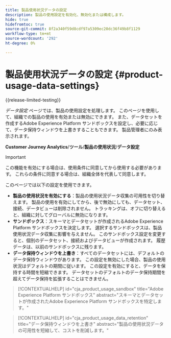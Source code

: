 ```yaml
---
title: 製品使用状況データの設定
description: 製品の使用設定を有効化、無効化または構成します。
hide: true
hidefromtoc: true
source-git-commit: 8f2a340f59d8cdf97a5309ec20dc36f49b8f1129
workflow-type: tm+mt
source-wordcount: '292'
ht-degree: 0%

---
```


# 製品使用状況データの設定 {#product-usage-data-settings}

{{release-limited-testing}}

_データ設定_ ページでは、製品の使用設定を処理します。 このページを使用して、組織での製品の使用を有効または無効にできます。 また、データセットを作成するAdobe Experience Platform サンドボックスを設定し、必要に応じて、データ保持ウィンドウを上書きすることもできます。 製品管理者にのみ表示されます。

**Customer Journey Analytics**/**ツール**/**製品の使用状況**/**データ設定**

>[!IMPORTANT]
>
>この機能を有効にする場合は、使用条件に同意してから使用する必要があります。 これらの条件に同意する場合は、組織全体を代表して同意します。

このページでは以下の設定を使用できます。

* **製品の使用状況を有効にする**：製品の使用状況データ収集の可用性を切り替えます。 製品の使用を有効にしてから、後で無効にしても、データセット、接続、データビューは削除されません。 トラッキングは、オフに切り替えると、組織に対してグローバルに無効になります。
* **サンドボックス**：スキーマとデータセットが作成されるAdobe Experience Platform サンドボックスを決定します。 選択するサンドボックスは、製品使用状況データ収集に影響を与えません。 このサンドボックス設定を変更すると、個別のデータセット、接続およびデータビューが作成されます。 履歴データは、以前のサンドボックスに残ります。
* **データ保持ウィンドウを上書き**：すべてのデータセットには、デフォルトのデータ保持ウィンドウがあります。 この設定を無効にした場合、製品の使用状況はデフォルトの期間に従います。 この設定を有効にすると、データを保持する時間を短縮できます。 データセットのデフォルトのデータ保持期間を超えてデータ保持を拡張することはできません。

>[!CONTEXTUALHELP]
>id="cja_product_usage_sandbox"
>title="Adobe Experience Platform サンドボックス"
>abstract="スキーマとデータセットが作成されたAdobe Experience Platform サンドボックスを特定します。"

>[!CONTEXTUALHELP]
>id="cja_product_usage_data_retention"
>title="データ保持ウィンドウを上書き"
>abstract="製品の使用状況データの可用性を短縮して、コストを削減します。"
